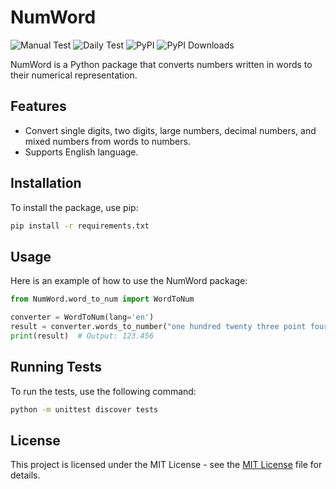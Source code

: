 # NumWord

![Manual Test](https://github.com/HarshitDalal/numword/actions/workflows/manual_test.yml/badge.svg)
![Daily Test](https://github.com/HarshitDalal/numword/actions/workflows/daily_test.yml/badge.svg)
![PyPI](https://img.shields.io/pypi/v/NumWord)
![PyPI Downloads](https://img.shields.io/pypi/dm/NumWord)

NumWord is a Python package that converts numbers written in words to their numerical representation.

## Features

- Convert single digits, two digits, large numbers, decimal numbers, and mixed numbers from words to numbers.
- Supports English language.

## Installation

To install the package, use pip:

```bash
pip install -r requirements.txt
```

## Usage
Here is an example of how to use the NumWord package:
```python
from NumWord.word_to_num import WordToNum

converter = WordToNum(lang='en')
result = converter.words_to_number("one hundred twenty three point four five six")
print(result)  # Output: 123.456
``` 
## Running Tests
To run the tests, use the following command:
```bash
python -m unittest discover tests
```

## License
This project is licensed under the MIT License - see the [MIT License]() file for details.
```
